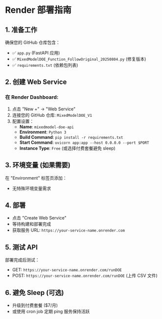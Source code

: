 # Render 部署指南

## 1. 准备工作
确保您的 GitHub 仓库包含：
- ✅ `app.py` (FastAPI 应用)
- ✅ `MixedModelDOE_Function_FollowOriginal_20250804.py` (修复版本)
- ✅ `requirements.txt` (依赖包列表)

## 2. 创建 Web Service

### 在 Render Dashboard:
1. 点击 "New +" → "Web Service"
2. 连接您的 GitHub 仓库: `MixedModelDOE_V1`
3. 配置设置：
   - **Name**: `mixedmodel-doe-api`
   - **Environment**: `Python 3`
   - **Build Command**: `pip install -r requirements.txt`
   - **Start Command**: `uvicorn app:app --host 0.0.0.0 --port $PORT`
   - **Instance Type**: `Free` (或选择付费套餐避免 sleep)

## 3. 环境变量 (如果需要)
在 "Environment" 标签页添加：
- 无特殊环境变量需求

## 4. 部署
- 点击 "Create Web Service"
- 等待构建和部署完成
- 获取服务 URL: `https://your-service-name.onrender.com`

## 5. 测试 API
部署完成后测试：
- GET: `https://your-service-name.onrender.com/runDOE`
- POST: `https://your-service-name.onrender.com/runDOE` (上传 CSV 文件)

## 6. 避免 Sleep (可选)
- 升级到付费套餐 ($7/月)
- 或使用 cron job 定期 ping 服务保持活跃
